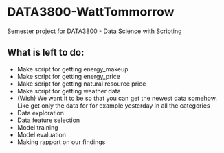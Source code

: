 # DATA3800-WattTommorrow
Semester project for DATA3800 - Data Science with Scripting

## What is left to do:
- Make script for getting energy_makeup
- Make script for getting energy_price
- Make script for getting natural resource price
- Make script for getting weather data
- (Wish) We want it to be so that you can get the newest data somehow. Like get only the data for for example yesterday in all the categories
- Data exploration
- Data feature selection
- Model training
- Model evaluation
- Making rapport on our findings